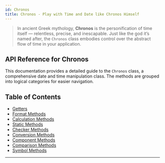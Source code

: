 ```yaml
---
id: Chronos
title: Chronos - Play with Time and Date like Chronos Himself
---
```


> In ancient Greek mythology, **Chronos** is the personification of time itself — relentless, precise, and inescapable. Just like the god it’s named after, the `Chronos` class embodies control over the abstract flow of time in your application.

<!-- markdownlint-disable-file MD024 -->
## API Reference for Chronos

This documentation provides a detailed guide to the `Chronos` class, a comprehensive date and time manipulation class. The methods are grouped into logical categories for easier navigation.

## Table of Contents

- [Getters](Chronos/getters)
- [Format Methods](Chronos/format)
- [Calculation Methods](Chronos/calculation)
- [Static Methods](Chronos/statics)
- [Checker Methods](Chronos/checkers)
- [Conversion Methods](Chronos/conversion)
- [Component Methods](Chronos/components)
- [Comparison Methods](Chronos/comparison)
- [Symbol Methods](Chronos/symbols)

---
